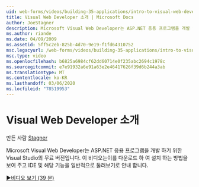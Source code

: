 ```yaml
---
uid: web-forms/videos/building-35-applications/intro-to-visual-web-developer
title: Visual Web Developer 소개 | Microsoft Docs
author: JoeStagner
description: Microsoft Visual Web Developer는 ASP.NET 응용 프로그램을 개발 하기 위한 Visual Studio의 무료 버전입니다. 이 비디오는이를 다운로드 하 고 설치 하는 방법을 보여 줍니다.
ms.author: riande
ms.date: 04/09/2009
ms.assetid: 5ff5c2eb-825b-4d70-9e19-f1fd64310752
msc.legacyurl: /web-forms/videos/building-35-applications/intro-to-visual-web-developer
msc.type: video
ms.openlocfilehash: b6825a6984cf62dd60714e0f235abc2694c1978c
ms.sourcegitcommit: e7e91932a6e91a63e2e46417626f39d6b244a3ab
ms.translationtype: MT
ms.contentlocale: ko-KR
ms.lasthandoff: 03/06/2020
ms.locfileid: "78519953"
---
```

# <a name="intro-to-visual-web-developer"></a>Visual Web Developer 소개

만든 사람 [Stagner](https://github.com/JoeStagner)

Microsoft Visual Web Developer는 ASP.NET 응용 프로그램을 개발 하기 위한 Visual Studio의 무료 버전입니다. 이 비디오는이를 다운로드 하 여 설치 하는 방법을 보여 주고 IDE 및 해당 기능을 일반적으로 둘러보기로 안내 합니다.

[&#9654;비디오 보기 (39 분)](https://channel9.msdn.com/Blogs/ASP-NET-Site-Videos/intro-to-visual-web-developer)

